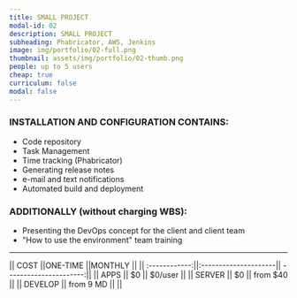```yaml
---
title: SMALL PROJECT
modal-id: 02
description: SMALL PROJECT
subheading: Phabricator, AWS, Jenkins
image: img/portfolio/02-full.png
thumbnail: assets/img/portfolio/02-thumb.png
people: up to 5 users
cheap: true
curriculum: false
modal: false
---
```

### INSTALLATION AND CONFIGURATION CONTAINS:

* Code repository 
* Task Management
* Time tracking (Phabricator)
* Generating release notes
* e-mail and text notifications 
* Automated build and deployment


### ADDITIONALLY (without charging WBS): 

- Presenting the DevOps concept for the client and client team
- "How to use the environment" team training

-------------------------------------------------------------------

|| COST          ||ONE-TIME              ||MONTHLY                 ||
|| :------------:||:---------------------|| ----------------------:||
|| APPS          ||     $0               || $0/user          ||
|| SERVER        || 	 $0              || from $40               ||
|| DEVELOP       ||   from 9 MD         ||                        ||
